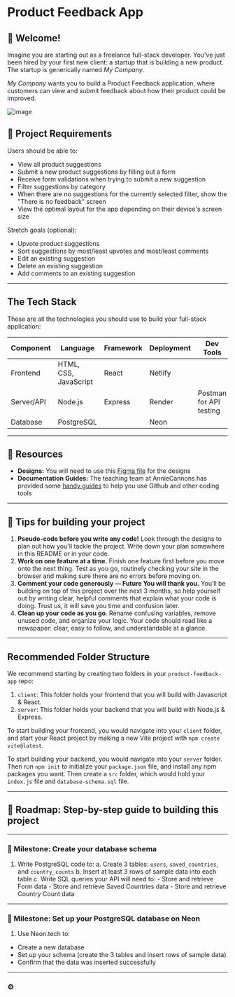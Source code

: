 # Product Feedback App

## 👋 Welcome!

Imagine you are starting out as a freelance full-stack developer. You've just been hired by your first new client: a startup that is building a new product. The startup is generically named _My Company_. 

_My Company_ wants you to build a Product Feedback application, where customers can view and submit feedback about how their product could be improved. 

![image](https://github.com/user-attachments/assets/5fabe48e-fb2b-4337-94cc-515e64a0bf66)


## 🎯 Project Requirements

Users should be able to:

- View all product suggestions
- Submit a new product suggestions by filling out a form
- Receive form validations when trying to submit a new suggestion
- Filter suggestions by category
- When there are no suggestions for the currently selected filter, show the "There is no feedback" screen 
- View the optimal layout for the app depending on their device's screen size

Stretch goals (optional):
- Upvote product suggestions
- Sort suggestions by most/least upvotes and most/least comments
- Edit an existing suggestion
- Delete an existing suggestion
- Add comments to an existing suggestion

---

## The Tech Stack

These are all the technologies you should use to build your full-stack application: 

| Component | Language | Framework | Deployment | Dev Tools |
|-----------|------------|----------------|------------|-------|
| Frontend  | HTML, CSS, JavaScript | React         | Netlify   |      |
| Server/API | Node.js     | Express       | Render    | Postman for API testing |
| Database  | PostgreSQL |               | Neon    |   |

---

## 🔗 Resources

- **Designs:** You will need to use this [Figma file](https://www.figma.com/design/ffyUs0kcwOG0gpe8N4BzYL/Product-Management-App?node-id=0-1&p=f&t=kSc9d10uZiSGCOFD-0) for the designs
- **Documentation Guides:** The teaching team at AnnieCannons has provided some [handy guides](https://docs.google.com/document/d/18jxCUA0bebCyYaIHy8aaKMgOQH4w5-b-iCGDWpV4K4M/edit?tab=t.0#heading=h.ykdbmvmlp0ag) to help you use Github and other coding tools

---

## 📝 Tips for building your project

1. **Pseudo-code before you write any code!** Look through the designs to plan out how you'll tackle the project. Write down your plan somewhere in this README or in your code. 
2. **Work on one feature at a time.** Finish one feature first before you move onto the next thing. Test as you go, routinely checking your site in the browser and making sure there are no errors before moving on. 
3. **Comment your code generously — Future You will thank you.** You’ll be building on top of this project over the next 3 months, so help yourself out by writing clear, helpful comments that explain what your code is doing. Trust us, it will save you time and confusion later.
4. **Clean up your code as you go**. Rename confusing variables, remove unused code, and organize your logic. Your code should read like a newspaper: clear, easy to follow, and understandable at a glance.

---

## Recommended Folder Structure

We recommend starting by creating two folders in your `product-feedback-app` repo: 
1. `client`: This folder holds your frontend that you will build with Javascript & React. 
2. `server`: This folder holds your backend that you will build with Node.js & Express.

To start building your frontend, you would navigate into your `client` folder, and start your React project by making a new Vite project with `npm create vite@latest`. 

To start building your backend, you would navigate into your `server` folder. Then run `npm init` to initialize your `package.json` file, and install any npm packages you want. Then create a `src` folder, which would hold your `index.js` file and `database-schema.sql` file. 

---

## 🚀 Roadmap: Step-by-step guide to building this project

---

### 🎯 Milestone: Create your database schema
1. Write PostgreSQL code to:
   a. Create 3 tables: `users`, `saved_countries`, and `country_counts`
   b. Insert at least 3 rows of sample data into each table
   c. Write SQL queries your API will need to:
        - Store and retrieve Form data
        - Store and retrieve Saved Countries data
        - Store and retrieve Country Count data

---

### 🎯 Milestone: Set up your PostgreSQL database on Neon
1. Use Neon.tech to:
  - Create a new database
  - Set up your schema (create the 3 tables and insert rows of sample data)
  - Confirm that the data was inserted successfully

---

### ⚙️ 

